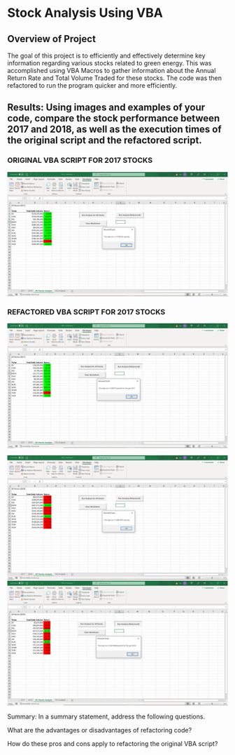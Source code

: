 # Stock Analysis Using VBA


## Overview of Project

The goal of this project is to efficiently and effectively determine key information regarding various stocks related to green energy. This was accomplished using VBA Macros to gather information about the Annual Return Rate and Total Volume Traded for these stocks. The code was then refactored to run the program quicker and more efficiently.

## Results: Using images and examples of your code, compare the stock performance between 2017 and 2018, as well as the execution times of the original script and the refactored script.

### ORIGINAL VBA SCRIPT FOR 2017 STOCKS
![ian-zukowski](Original_VBA_2017.png)


### REFACTORED VBA SCRIPT FOR 2017 STOCKS
![ian-zukowski](VBA_Challenge_2017.png)




![ian-zukowski](Original_VBA_2018.png)   ![ian-zukowski](VBA_Challenge_2018.png)


Summary: In a summary statement, address the following questions.

  What are the advantages or disadvantages of refactoring code?
  
  How do these pros and cons apply to refactoring the original VBA script?
